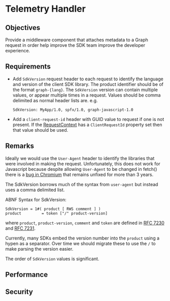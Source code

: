 # Telemetry Handler

## Objectives

Provide a middleware component that attaches metadata to a Graph request in order help improve the SDK team improve the developer experience.

## Requirements

- Add `SdkVersion` request header to each request to identify the language and version of the client SDK library.  The product identifier should be of the format `graph-{lang}`. The `SdkVersion` version can contain multiple values, or appear multiple times in a request. Values should be comma delimited as normal header lists are. e.g.

    `SdkVersion: MyApp/1.0, spfx/1.0, graph-javascript-1.0`
- Add a `client-request-id` header with GUID value to request if one is not present.  If the [RequestContext](../middleware/middleware.md) has a `ClientRequestId` property set then that value should be used.

## Remarks

Ideally we would use the `User-Agent` header to identify the libraries that were involved in making the request.  Unfortunately, this does not work for Javascript because despite allowing `User-Agent` to be changed in fetch() there is a [bug in Chromium](https://bugs.chromium.org/p/chromium/issues/detail?id=571722) that remains unfixed for more than 3 years.

The SdkVersion borrows much of the syntax from `user-agent` but instead uses a comma delimited list.

ABNF Syntax for SdkVersion:

    SdkVersion = 1#( product [ RWS comment ] )
    product         = token ["/" product-version]

where `product`, `product-version`, `comment` and `token` are defined in [RFC 7230](https://tools.ietf.org/html/rfc7230) and [RFC 7231](https://tools.ietf.org/html/rfc7231).

Currently, many SDKs embed the version number into the `product` using a hypen as a separator.  Over time we should migrate these to use the `/` to make parsing the version easier.

The order of `SdkVersion` values is significant.

## Performance

## Security

